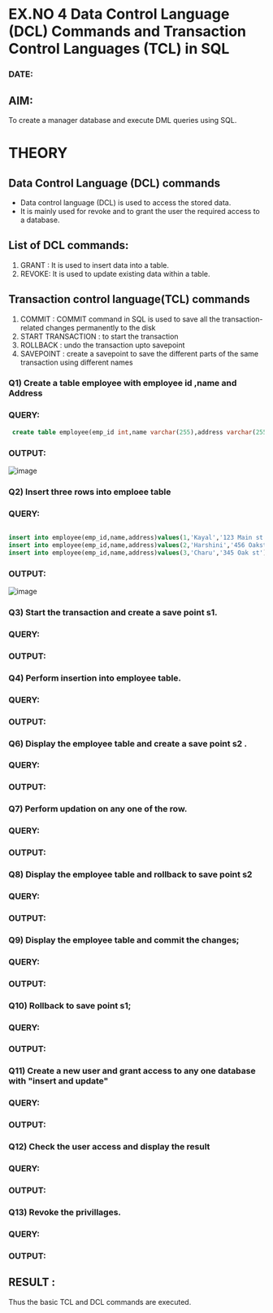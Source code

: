 # EX.NO 4 Data Control Language (DCL) Commands and Transaction Control Languages (TCL) in SQL
### DATE:
## AIM:
To create a manager database and execute DML queries using SQL.

# THEORY
## Data Control Language (DCL) commands
* Data control language (DCL) is used to access the stored data.
* It is mainly used for revoke and to grant the user the required access to a database.
## List of DCL commands: 
1. GRANT : It is used to insert data into a table.
2. REVOKE: It is used to update existing data within a table.
## Transaction control language(TCL) commands
1. COMMIT : COMMIT command in SQL is used to save all the transaction-related changes permanently to the disk
2. START TRANSACTION : to start the transaction
3. ROLLBACK : undo the transaction upto savepoint 
4. SAVEPOINT : create a savepoint to save the different parts of the same transaction using different names

### Q1) Create a table employee with employee id ,name and Address

### QUERY:
```SQL
 create table employee(emp_id int,name varchar(255),address varchar(255));
```
### OUTPUT:
![image](https://github.com/Dhanudhanaraj/DBMS/assets/120367796/5d4563d9-cf73-4f76-bc22-4e24da3b72e5)


### Q2) Insert three rows into emploee table 

### QUERY:
```SQL

insert into employee(emp_id,name,address)values(1,'Kayal','123 Main st');
insert into employee(emp_id,name,address)values(2,'Harshini','456 Oakst');
insert into employee(emp_id,name,address)values(3,'Charu','345 Oak st');
```
### OUTPUT:
![image](https://github.com/Dhanudhanaraj/DBMS/assets/120367796/6ffa0c18-6b82-40ed-a2e6-5a13e1f379e2)


### Q3) Start the transaction and create a save point s1.

### QUERY:


### OUTPUT:

### Q4) Perform insertion into employee table.

### QUERY:


### OUTPUT:


### Q6)	Display the employee table and create a save point s2 .


### QUERY:


### OUTPUT:


### Q7)	Perform updation on any one of the row.


### QUERY:


### OUTPUT:


### Q8) Display the employee table and rollback to  save point s2 


### QUERY:


### OUTPUT:


### Q9) Display the employee table and commit the changes; 


### QUERY:


### OUTPUT:


### Q10) Rollback to save point s1;


### QUERY:


### OUTPUT:


### Q11)	Create a new user and grant access to any one database with "insert and update"


### QUERY:


### OUTPUT:


### Q12) Check the user access and display the result 


### QUERY:


### OUTPUT:

### Q13) Revoke the privillages.

### QUERY:


### OUTPUT:


## RESULT :
Thus the basic TCL and DCL commands are executed.
